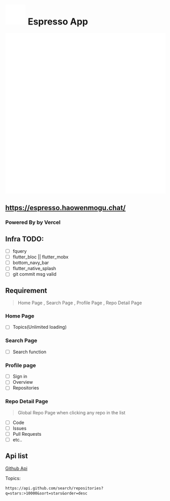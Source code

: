 # ![ico](assets/images/Logo/SVG/Favicon-32x32.svg) Espresso App

![LOGO](assets/images/Logo/SVG/main-logo.svg)

## https://espresso.haowenmogu.chat/

### Powered By by Vercel

## Infra TODO:

- [ ] fquery
- [ ] flutter_bloc || flutter_mobx
- [ ] bottom_navy_bar
- [ ] flutter_native_splash
- [ ] git commit msg valid

## Requirement

> Home Page , Search Page , Profile Page , Repo Detail Page

### Home Page

- [ ] Topics(Unlimited loading)

### Search Page

- [ ] Search function

### Profile page

- [ ] Sign in
- [ ] Overview
- [ ] Repositories

### Repo Detail Page

> Global Repo Page when clicking any repo in the list

- [ ] Code
- [ ] Issues
- [ ] Pull Requests
- [ ] etc..

## Api list

[Github Api](https://api.github.com/)

Topics:
```
https://api.github.com/search/repositories?q=stars:>10000&sort=stars&order=desc
```
